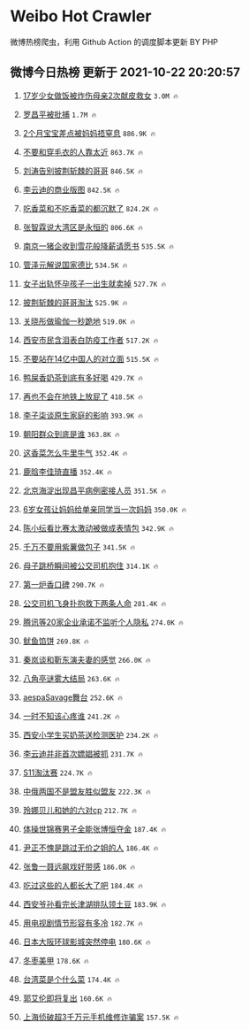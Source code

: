 # Weibo Hot Crawler 



微博热榜爬虫，利用 Github Action 的调度脚本更新 BY PHP 


## 微博今日热榜 更新于 2021-10-22 20:20:57 
1. [17岁少女做饭被炸伤母亲2次献皮救女](https://s.weibo.com/weibo?q=%2317%E5%B2%81%E5%B0%91%E5%A5%B3%E5%81%9A%E9%A5%AD%E8%A2%AB%E7%82%B8%E4%BC%A4%E6%AF%8D%E4%BA%B22%E6%AC%A1%E7%8C%AE%E7%9A%AE%E6%95%91%E5%A5%B3%23&Refer=top) `3.0M 🔥` 

1. [罗昌平被批捕](https://s.weibo.com/weibo?q=%23%E7%BD%97%E6%98%8C%E5%B9%B3%E8%A2%AB%E6%89%B9%E6%8D%95%23&Refer=top) `1.7M 🔥` 

1. [2个月宝宝差点被妈妈捂窒息](https://s.weibo.com/weibo?q=%232%E4%B8%AA%E6%9C%88%E5%AE%9D%E5%AE%9D%E5%B7%AE%E7%82%B9%E8%A2%AB%E5%A6%88%E5%A6%88%E6%8D%82%E7%AA%92%E6%81%AF%23&Refer=top) `886.9K 🔥` 

1. [不要和穿毛衣的人靠太近](https://s.weibo.com/weibo?q=%23%E4%B8%8D%E8%A6%81%E5%92%8C%E7%A9%BF%E6%AF%9B%E8%A1%A3%E7%9A%84%E4%BA%BA%E9%9D%A0%E5%A4%AA%E8%BF%91%23&Refer=top) `863.7K 🔥` 

1. [刘涛告别披荆斩棘的哥哥](https://s.weibo.com/weibo?q=%23%E5%88%98%E6%B6%9B%E5%91%8A%E5%88%AB%E6%8A%AB%E8%8D%86%E6%96%A9%E6%A3%98%E7%9A%84%E5%93%A5%E5%93%A5%23&Refer=top) `846.5K 🔥` 

1. [李云迪的商业版图](https://s.weibo.com/weibo?q=%23%E6%9D%8E%E4%BA%91%E8%BF%AA%E7%9A%84%E5%95%86%E4%B8%9A%E7%89%88%E5%9B%BE%23&Refer=top) `842.5K 🔥` 

1. [吃香菜和不吃香菜的都沉默了](https://s.weibo.com/weibo?q=%23%E5%90%83%E9%A6%99%E8%8F%9C%E5%92%8C%E4%B8%8D%E5%90%83%E9%A6%99%E8%8F%9C%E7%9A%84%E9%83%BD%E6%B2%89%E9%BB%98%E4%BA%86%23&Refer=top) `824.2K 🔥` 

1. [张智霖说大湾区是永恒的](https://s.weibo.com/weibo?q=%23%E5%BC%A0%E6%99%BA%E9%9C%96%E8%AF%B4%E5%A4%A7%E6%B9%BE%E5%8C%BA%E6%98%AF%E6%B0%B8%E6%81%92%E7%9A%84%23&Refer=top) `806.6K 🔥` 

1. [南京一猪企收到雪花般降薪请愿书](https://s.weibo.com/weibo?q=%23%E5%8D%97%E4%BA%AC%E4%B8%80%E7%8C%AA%E4%BC%81%E6%94%B6%E5%88%B0%E9%9B%AA%E8%8A%B1%E8%88%AC%E9%99%8D%E8%96%AA%E8%AF%B7%E6%84%BF%E4%B9%A6%23&Refer=top) `535.5K 🔥` 

1. [管泽元解说国家德比](https://s.weibo.com/weibo?q=%23%E7%AE%A1%E6%B3%BD%E5%85%83%E8%A7%A3%E8%AF%B4%E5%9B%BD%E5%AE%B6%E5%BE%B7%E6%AF%94%23&Refer=top) `534.5K 🔥` 

1. [女子出轨怀孕孩子一出生就卖掉](https://s.weibo.com/weibo?q=%23%E5%A5%B3%E5%AD%90%E5%87%BA%E8%BD%A8%E6%80%80%E5%AD%95%E5%AD%A9%E5%AD%90%E4%B8%80%E5%87%BA%E7%94%9F%E5%B0%B1%E5%8D%96%E6%8E%89%23&Refer=top) `527.7K 🔥` 

1. [披荆斩棘的哥哥淘汰](https://s.weibo.com/weibo?q=%E6%8A%AB%E8%8D%86%E6%96%A9%E6%A3%98%E7%9A%84%E5%93%A5%E5%93%A5%E6%B7%98%E6%B1%B0&Refer=top) `525.9K 🔥` 

1. [关晓彤做瑜伽一秒跪地](https://s.weibo.com/weibo?q=%23%E5%85%B3%E6%99%93%E5%BD%A4%E5%81%9A%E7%91%9C%E4%BC%BD%E4%B8%80%E7%A7%92%E8%B7%AA%E5%9C%B0%23&Refer=top) `519.0K 🔥` 

1. [西安市民含泪表白防疫工作者](https://s.weibo.com/weibo?q=%23%E8%A5%BF%E5%AE%89%E5%B8%82%E6%B0%91%E5%90%AB%E6%B3%AA%E8%A1%A8%E7%99%BD%E9%98%B2%E7%96%AB%E5%B7%A5%E4%BD%9C%E8%80%85%23&Refer=top) `517.2K 🔥` 

1. [不要站在14亿中国人的对立面](https://s.weibo.com/weibo?q=%23%E4%B8%8D%E8%A6%81%E7%AB%99%E5%9C%A814%E4%BA%BF%E4%B8%AD%E5%9B%BD%E4%BA%BA%E7%9A%84%E5%AF%B9%E7%AB%8B%E9%9D%A2%23&Refer=top) `515.5K 🔥` 

1. [鸭屎香奶茶到底有多好喝](https://s.weibo.com/weibo?q=%23%E9%B8%AD%E5%B1%8E%E9%A6%99%E5%A5%B6%E8%8C%B6%E5%88%B0%E5%BA%95%E6%9C%89%E5%A4%9A%E5%A5%BD%E5%96%9D%23&Refer=top) `429.7K 🔥` 

1. [再也不会在地铁上放屁了](https://s.weibo.com/weibo?q=%23%E5%86%8D%E4%B9%9F%E4%B8%8D%E4%BC%9A%E5%9C%A8%E5%9C%B0%E9%93%81%E4%B8%8A%E6%94%BE%E5%B1%81%E4%BA%86%23&Refer=top) `418.5K 🔥` 

1. [李子柒谈原生家庭的影响](https://s.weibo.com/weibo?q=%23%E6%9D%8E%E5%AD%90%E6%9F%92%E8%B0%88%E5%8E%9F%E7%94%9F%E5%AE%B6%E5%BA%AD%E7%9A%84%E5%BD%B1%E5%93%8D%23&Refer=top) `393.9K 🔥` 

1. [朝阳群众到底是谁](https://s.weibo.com/weibo?q=%23%E6%9C%9D%E9%98%B3%E7%BE%A4%E4%BC%97%E5%88%B0%E5%BA%95%E6%98%AF%E8%B0%81%23&Refer=top) `363.8K 🔥` 

1. [这香菜怎么牛里牛气](https://s.weibo.com/weibo?q=%23%E8%BF%99%E9%A6%99%E8%8F%9C%E6%80%8E%E4%B9%88%E7%89%9B%E9%87%8C%E7%89%9B%E6%B0%94%23&Refer=top) `352.4K 🔥` 

1. [鹿晗李佳琦直播](https://s.weibo.com/weibo?q=%23%E9%B9%BF%E6%99%97%E6%9D%8E%E4%BD%B3%E7%90%A6%E7%9B%B4%E6%92%AD%23&Refer=top) `352.4K 🔥` 

1. [北京海淀出现昌平病例密接人员](https://s.weibo.com/weibo?q=%23%E5%8C%97%E4%BA%AC%E6%B5%B7%E6%B7%80%E5%87%BA%E7%8E%B0%E6%98%8C%E5%B9%B3%E7%97%85%E4%BE%8B%E5%AF%86%E6%8E%A5%E4%BA%BA%E5%91%98%23&Refer=top) `351.5K 🔥` 

1. [6岁女孩让妈妈给单亲同学当一次妈妈](https://s.weibo.com/weibo?q=%236%E5%B2%81%E5%A5%B3%E5%AD%A9%E8%AE%A9%E5%A6%88%E5%A6%88%E7%BB%99%E5%8D%95%E4%BA%B2%E5%90%8C%E5%AD%A6%E5%BD%93%E4%B8%80%E6%AC%A1%E5%A6%88%E5%A6%88%23&Refer=top) `350.0K 🔥` 

1. [陈小纭看比赛太激动被做成表情包](https://s.weibo.com/weibo?q=%23%E9%99%88%E5%B0%8F%E7%BA%AD%E7%9C%8B%E6%AF%94%E8%B5%9B%E5%A4%AA%E6%BF%80%E5%8A%A8%E8%A2%AB%E5%81%9A%E6%88%90%E8%A1%A8%E6%83%85%E5%8C%85%23&Refer=top) `342.9K 🔥` 

1. [千万不要用紫薯做包子](https://s.weibo.com/weibo?q=%23%E5%8D%83%E4%B8%87%E4%B8%8D%E8%A6%81%E7%94%A8%E7%B4%AB%E8%96%AF%E5%81%9A%E5%8C%85%E5%AD%90%23&Refer=top) `341.5K 🔥` 

1. [母子跳桥瞬间被公交司机抱住](https://s.weibo.com/weibo?q=%23%E6%AF%8D%E5%AD%90%E8%B7%B3%E6%A1%A5%E7%9E%AC%E9%97%B4%E8%A2%AB%E5%85%AC%E4%BA%A4%E5%8F%B8%E6%9C%BA%E6%8A%B1%E4%BD%8F%23&Refer=top) `314.1K 🔥` 

1. [第一炉香口碑](https://s.weibo.com/weibo?q=%23%E7%AC%AC%E4%B8%80%E7%82%89%E9%A6%99%E5%8F%A3%E7%A2%91%23&Refer=top) `290.7K 🔥` 

1. [公交司机飞身扑抱救下两条人命](https://s.weibo.com/weibo?q=%23%E5%85%AC%E4%BA%A4%E5%8F%B8%E6%9C%BA%E9%A3%9E%E8%BA%AB%E6%89%91%E6%8A%B1%E6%95%91%E4%B8%8B%E4%B8%A4%E6%9D%A1%E4%BA%BA%E5%91%BD%23&Refer=top) `281.4K 🔥` 

1. [腾讯等20家企业承诺不监听个人隐私](https://s.weibo.com/weibo?q=%23%E8%85%BE%E8%AE%AF%E7%AD%8920%E5%AE%B6%E4%BC%81%E4%B8%9A%E6%89%BF%E8%AF%BA%E4%B8%8D%E7%9B%91%E5%90%AC%E4%B8%AA%E4%BA%BA%E9%9A%90%E7%A7%81%23&Refer=top) `274.0K 🔥` 

1. [鱿鱼馅饼](https://s.weibo.com/weibo?q=%23%E9%B1%BF%E9%B1%BC%E9%A6%85%E9%A5%BC%23&Refer=top) `269.8K 🔥` 

1. [秦岚谈和靳东演夫妻的感觉](https://s.weibo.com/weibo?q=%23%E7%A7%A6%E5%B2%9A%E8%B0%88%E5%92%8C%E9%9D%B3%E4%B8%9C%E6%BC%94%E5%A4%AB%E5%A6%BB%E7%9A%84%E6%84%9F%E8%A7%89%23&Refer=top) `266.0K 🔥` 

1. [八角亭谜雾大结局](https://s.weibo.com/weibo?q=%23%E5%85%AB%E8%A7%92%E4%BA%AD%E8%B0%9C%E9%9B%BE%E5%A4%A7%E7%BB%93%E5%B1%80%23&Refer=top) `263.6K 🔥` 

1. [aespaSavage舞台](https://s.weibo.com/weibo?q=%23aespaSavage%E8%88%9E%E5%8F%B0%23&Refer=top) `252.6K 🔥` 

1. [一时不知该心疼谁](https://s.weibo.com/weibo?q=%23%E4%B8%80%E6%97%B6%E4%B8%8D%E7%9F%A5%E8%AF%A5%E5%BF%83%E7%96%BC%E8%B0%81%23&Refer=top) `241.2K 🔥` 

1. [西安小学生买奶茶送检测医护](https://s.weibo.com/weibo?q=%23%E8%A5%BF%E5%AE%89%E5%B0%8F%E5%AD%A6%E7%94%9F%E4%B9%B0%E5%A5%B6%E8%8C%B6%E9%80%81%E6%A3%80%E6%B5%8B%E5%8C%BB%E6%8A%A4%23&Refer=top) `234.2K 🔥` 

1. [李云迪并非首次嫖娼被抓](https://s.weibo.com/weibo?q=%23%E6%9D%8E%E4%BA%91%E8%BF%AA%E5%B9%B6%E9%9D%9E%E9%A6%96%E6%AC%A1%E5%AB%96%E5%A8%BC%E8%A2%AB%E6%8A%93%23&Refer=top) `231.7K 🔥` 

1. [S11淘汰赛](https://s.weibo.com/weibo?q=%23S11%E6%B7%98%E6%B1%B0%E8%B5%9B%23&Refer=top) `224.7K 🔥` 

1. [中俄两国不是盟友胜似盟友](https://s.weibo.com/weibo?q=%23%E4%B8%AD%E4%BF%84%E4%B8%A4%E5%9B%BD%E4%B8%8D%E6%98%AF%E7%9B%9F%E5%8F%8B%E8%83%9C%E4%BC%BC%E7%9B%9F%E5%8F%8B%23&Refer=top) `222.3K 🔥` 

1. [玲娜贝儿和她的六对cp](https://s.weibo.com/weibo?q=%23%E7%8E%B2%E5%A8%9C%E8%B4%9D%E5%84%BF%E5%92%8C%E5%A5%B9%E7%9A%84%E5%85%AD%E5%AF%B9cp%23&Refer=top) `212.7K 🔥` 

1. [体操世锦赛男子全能张博恒夺金](https://s.weibo.com/weibo?q=%23%E4%BD%93%E6%93%8D%E4%B8%96%E9%94%A6%E8%B5%9B%E7%94%B7%E5%AD%90%E5%85%A8%E8%83%BD%E5%BC%A0%E5%8D%9A%E6%81%92%E5%A4%BA%E9%87%91%23&Refer=top) `187.4K 🔥` 

1. [尹正不愧是跳过无价之姐的人](https://s.weibo.com/weibo?q=%23%E5%B0%B9%E6%AD%A3%E4%B8%8D%E6%84%A7%E6%98%AF%E8%B7%B3%E8%BF%87%E6%97%A0%E4%BB%B7%E4%B9%8B%E5%A7%90%E7%9A%84%E4%BA%BA%23&Refer=top) `186.4K 🔥` 

1. [张鲁一聂远飙戏好带感](https://s.weibo.com/weibo?q=%23%E5%BC%A0%E9%B2%81%E4%B8%80%E8%81%82%E8%BF%9C%E9%A3%99%E6%88%8F%E5%A5%BD%E5%B8%A6%E6%84%9F%23&Refer=top) `186.0K 🔥` 

1. [吃过这些的人都长大了吧](https://s.weibo.com/weibo?q=%23%E5%90%83%E8%BF%87%E8%BF%99%E4%BA%9B%E7%9A%84%E4%BA%BA%E9%83%BD%E9%95%BF%E5%A4%A7%E4%BA%86%E5%90%A7%23&Refer=top) `184.4K 🔥` 

1. [西安爷孙看完长津湖排队领土豆](https://s.weibo.com/weibo?q=%23%E8%A5%BF%E5%AE%89%E7%88%B7%E5%AD%99%E7%9C%8B%E5%AE%8C%E9%95%BF%E6%B4%A5%E6%B9%96%E6%8E%92%E9%98%9F%E9%A2%86%E5%9C%9F%E8%B1%86%23&Refer=top) `183.9K 🔥` 

1. [用电视剧情节形容有多冷](https://s.weibo.com/weibo?q=%23%E7%94%A8%E7%94%B5%E8%A7%86%E5%89%A7%E6%83%85%E8%8A%82%E5%BD%A2%E5%AE%B9%E6%9C%89%E5%A4%9A%E5%86%B7%23&Refer=top) `182.7K 🔥` 

1. [日本大阪环球影城突然停电](https://s.weibo.com/weibo?q=%23%E6%97%A5%E6%9C%AC%E5%A4%A7%E9%98%AA%E7%8E%AF%E7%90%83%E5%BD%B1%E5%9F%8E%E7%AA%81%E7%84%B6%E5%81%9C%E7%94%B5%23&Refer=top) `180.6K 🔥` 

1. [冬枣美甲](https://s.weibo.com/weibo?q=%23%E5%86%AC%E6%9E%A3%E7%BE%8E%E7%94%B2%23&Refer=top) `178.6K 🔥` 

1. [台湾菜是个什么菜](https://s.weibo.com/weibo?q=%23%E5%8F%B0%E6%B9%BE%E8%8F%9C%E6%98%AF%E4%B8%AA%E4%BB%80%E4%B9%88%E8%8F%9C%23&Refer=top) `174.4K 🔥` 

1. [郭艾伦即将复出](https://s.weibo.com/weibo?q=%23%E9%83%AD%E8%89%BE%E4%BC%A6%E5%8D%B3%E5%B0%86%E5%A4%8D%E5%87%BA%23&Refer=top) `160.6K 🔥` 

1. [上海侦破超3千万元手机维修诈骗案](https://s.weibo.com/weibo?q=%23%E4%B8%8A%E6%B5%B7%E4%BE%A6%E7%A0%B4%E8%B6%853%E5%8D%83%E4%B8%87%E5%85%83%E6%89%8B%E6%9C%BA%E7%BB%B4%E4%BF%AE%E8%AF%88%E9%AA%97%E6%A1%88%23&Refer=top) `157.5K 🔥` 

